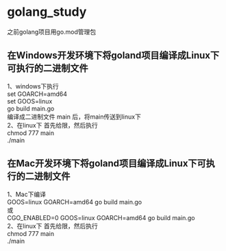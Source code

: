 # golang_study
 之前golang项目用go.mod管理包  </br>

## 在Windows开发环境下将goland项目编译成Linux下可执行的二进制文件
1、windows下执行     </br>
set GOARCH=amd64   </br>
set GOOS=linux        </br>
go build main.go      </br>
编译成二进制文件 main 后，将main传送到linux下   </br>
2、在linux下 首先给限，然后执行   </br>
chmod 777 main   </br>
./main   </br>

## 在Mac开发环境下将goland项目编译成Linux下可执行的二进制文件
1、Mac下编译   </br>
GOOS=linux GOARCH=amd64 go build main.go   </br>
或  </br>
CGO_ENABLED=0 GOOS=linux GOARCH=amd64 go build main.go  </br>
2、在linux下 首先给限，然后执行  </br>
chmod 777 main   </br>
./main  </br>
